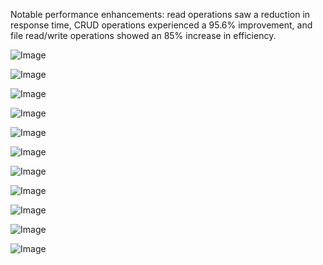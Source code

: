 Notable performance enhancements: read operations saw a reduction in response time, CRUD operations
experienced a 95.6% improvement, and file read/write operations showed an 85% increase in efficiency.

![Image](https://github.com/user-attachments/assets/3b790eb7-ef1b-4e83-be3f-39be7aebb309)

![Image](https://github.com/user-attachments/assets/912392fa-4ec8-4e15-bf9b-a2cf007a0d87)

![Image](https://github.com/user-attachments/assets/4ef4392c-5906-4a30-bb79-0ccdc855ae65)

![Image](https://github.com/user-attachments/assets/313baff9-8fe2-4f2c-b1aa-30a25c4b9070)

![Image](https://github.com/user-attachments/assets/cd2f2464-236f-41db-ba33-a8ad443ce7bf)

![Image](https://github.com/user-attachments/assets/55a45be1-356b-4eea-bb50-409807db2f1c)

![Image](https://github.com/user-attachments/assets/b5d79629-a8ad-4e82-a0f4-cbacaa8edbd0)

![Image](https://github.com/user-attachments/assets/c6ce3c21-9b3d-4690-9ff0-4d2cc5cbf234)

![Image](https://github.com/user-attachments/assets/99dacc8f-025c-4406-8cad-0d8d0f4311c5)

![Image](https://github.com/user-attachments/assets/8f41796d-7128-4f2c-96a6-465e4c2688c8)

![Image](https://github.com/user-attachments/assets/0f05e398-d451-4576-9111-2e5c7e9c6903) 
